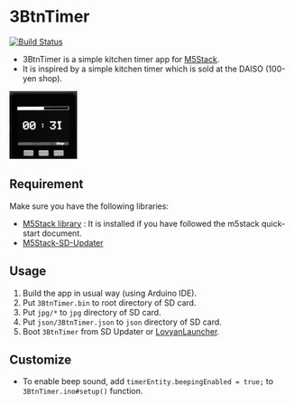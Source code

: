 # 3BtnTimer

[![Build Status](https://travis-ci.org/cat-in-136/M5Stack-3BtnTimer.svg?branch=master)](https://travis-ci.org/cat-in-136/M5Stack-3BtnTimer)

* 3BtnTimer is a simple kitchen timer app for [M5Stack](http://m5stack.com/).
* It is inspired by a simple kitchen timer which is sold at the DAISO (100-yen shop).

![](jpg/3BtnTimer.jpg)

## Requirement

Make sure you have the following libraries:

* [M5Stack library](https://github.com/m5stack/M5Stack) : It is installed if you have followed the m5stack quick-start document.
* [M5Stack-SD-Updater](https://github.com/tobozo/M5Stack-SD-Updater)

## Usage

1. Build the app in usual way (using Arduino IDE).
2. Put `3BtnTimer.bin` to root directory of SD card.
3. Put `jpg/*` to `jpg` directory of SD card.
4. Put `json/3BtnTimer.json` to `json` directory of SD card.
5. Boot `3BtnTimer` from SD Updater or [LovyanLauncher](https://github.com/lovyan03/M5Stack_LovyanLauncher).

## Customize

* To enable beep sound, add `timerEntity.beepingEnabled = true;` to `3BtnTimer.ino#setup()` function.

